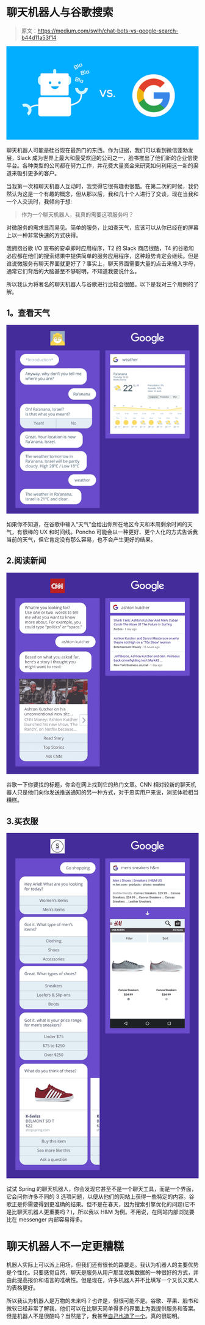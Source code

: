 # 聊天机器人与谷歌搜索

> 原文：<https://medium.com/swlh/chat-bots-vs-google-search-b44d11a53f14>

![](img/71bcca504c3e6e334027a6588988815b.png)

聊天机器人可能是硅谷现在最热门的东西。作为证据，我们可以看到微信蓬勃发展，Slack 成为世界上最大和最受欢迎的公司之一，脸书推出了他们新的企业信使平台。各种类型的公司都在努力工作，并花费大量资金来研究如何利用这一新的渠道来吸引更多的客户。

当我第一次和聊天机器人互动时，我觉得它很有趣也很酷。在第二次的时候，我仍然认为这是一个有趣的概念，但从那以后，我和几十个人进行了交谈，现在当我和一个人交流时，我倾向于想:

> 作为一个聊天机器人，我真的需要这项服务吗？

对微服务的需求显而易见。简单的服务，比如查天气，应该可以从你已经在的屏幕上以一种非常快速的方式获得。

我拥抱谷歌 I/O 宣布的安卓即时应用程序，T2 的 Slack 商店很酷，T4 的谷歌和必应都在他们的搜索结果中提供简单的服务应用程序，这种趋势肯定会继续。但是谁说微服务有聊天界面就更好了？事实上，聊天界面需要大量的点击来输入字母，通常它们背后的大脑甚至不够聪明，不知道我要说什么。

所以我认为将著名的聊天机器人与谷歌进行比较会很酷。以下是我对三个用例的了解。

## **1。查看天气**

![](img/cc69f5ce2d241fd7feb49ca2fc8e95a6.png)

如果你不知道，在谷歌中输入“天气”会给出你所在地区今天和本周剩余时间的天气，有很棒的 UX 和时间线。Poncho 可能会以一种更好、更个人化的方式告诉我当前的天气，但它肯定没有那么容易，也不会产生更好的结果。

## 2.阅读新闻

![](img/b4a903d67fa656f0dac98ea0577b2599.png)

谷歌一下你要找的标题，你会在网上找到它的热门文章。CNN 相对较新的聊天机器人只是他们向你发送推送通知的另一种方式，对于忠实用户来说，浏览体验相当糟糕。

## 3.买衣服

![](img/297ad577bed31d03e51a0ea991f64b0a.png)

试试 Spring 的聊天机器人，你会发现它甚至不是一个聊天工具，而是一个界面，它会问你许多不同的 3 选项问题，以便从他们的网站上获得一些特定的内容。谷歌正是你需要得到更准确的结果。但不是在春天，因为搜索引擎优化的问题(它不是比聊天机器人更重要吗？)，所以我以 H&M 为例。不用说，在网站内部浏览要比在 messenger 内部容易得多。

# 聊天机器人不一定更糟糕

机器人实际上可以派上用场，但我们还有很长的路要走。我认为机器人的主要优势是个性化。只要感觉自然，聊天是服务从用户那里收集数据的一种很好的方式，并由此提高报价和语言的准确性。但是现在，许多机器人并不比填写一个又长又累人的表格更好。

所以我认为机器人是万物的未来吗？也许是，但很可能不是。谷歌、苹果、脸书和微软已经非常了解我，他们可以在比聊天简单得多的界面上为我提供服务和答案。但是机器人不是很酷吗？当然是了，我甚至[自己也造了一个](http://arielverber.com/intiguru/)。真的很聪明。